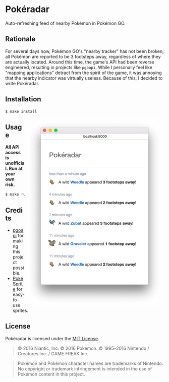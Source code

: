 # Pokéradar

Auto-refreshing feed of nearby Pokémon in Pokémon GO.


## Rationale

For several days now, Pokémon GO's "nearby tracker" has not been broken; all Pokémon are reported to be 3 footsteps away, regardless of where they are actually located. Around this time, the game's API had been reverse engineered, resulting in projects like `pgoapi`. While I personally feel like "mapping applications" detract from the spirit of the game, it was annoying that the nearby indicator was virtually useless. Because of this, I decided to write Pokéradar.


## Installation

```sh
$ make install
```


<img src="https://raw.githubusercontent.com/iKevinY/pokeradar/master/screenshot.png" height="600" align="right">


## Usage

**All API access is unofficial. Run at your own risk.**

```sh
$ make run
```


## Credits

- [pgoapi](https://github.com/tejado/pgoapi) for making this project possible.
- [PokéSprite](https://github.com/msikma/pokesprite) for easy-to-use sprites.

## License

Pokéradar is licensed under the [MIT License](/LICENSE).

> &copy; 2016 Niantic, Inc. &copy; 2016 Pokémon. &copy; 1995–2016 Nintendo / Creatures Inc. / GAME FREAK Inc.

> Pokémon and Pokémon character names are trademarks of Nintendo. No copyright or trademark infringement is intended in the use of Pokémon content in this project.
